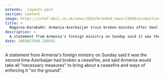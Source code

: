 ```yaml
--- 
extends: _layouts.post 
section: content 
image: https://ichef.bbci.co.uk/news/1024/branded_news/1204D/production/_114950837_9c041f95-c992-463b-8204-61eef17368f4.jpg 
title: > 
  Nagorno-Karabakh: Armenia-Azerbaijan truce broken minutes after deal 
description: > 
  A statement from Armenia's foreign ministry on Sunday said it was the second time Azerbaijan had broken a ceasefire, and said Armenia would take all "necessary measures" to bring about a ceasefire and ways of enforcing it "on the ground". 
date: 1603027640.289501 
--- 
```

A statement from Armenia's foreign ministry on Sunday said it was the second time Azerbaijan had broken a ceasefire, and said Armenia would take all "necessary measures" to bring about a ceasefire and ways of enforcing it "on the ground".